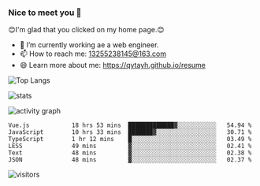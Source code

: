 ### Nice to meet you 👋

😊I'm glad that you clicked on my home page.😊

- 🔭 I’m currently working ae a web engineer.
- 📫 How to reach me: 13255238145@163.com
- 😄 Learn more about me: https://qytayh.github.io/resume

![Top Langs](https://github-readme-stats.vercel.app/api/top-langs?username=qytayh) 

![stats](https://github-readme-stats.vercel.app/api?username=qytayh&show_icons=true&theme=radical&layout=compact)
	
![activity graph](https://activity-graph.herokuapp.com/graph?username=qytayh&theme=dracula)

<!--START_SECTION:waka-->

```text
Vue.js            18 hrs 53 mins  █████████████▓░░░░░░░░░░░   54.94 %
JavaScript        10 hrs 33 mins  ███████▓░░░░░░░░░░░░░░░░░   30.71 %
TypeScript        1 hr 12 mins    █░░░░░░░░░░░░░░░░░░░░░░░░   03.49 %
LESS              49 mins         ▓░░░░░░░░░░░░░░░░░░░░░░░░   02.41 %
Text              48 mins         ▓░░░░░░░░░░░░░░░░░░░░░░░░   02.38 %
JSON              48 mins         ▓░░░░░░░░░░░░░░░░░░░░░░░░   02.37 %
```

<!--END_SECTION:waka-->

![visitors](https://visitor-badge.glitch.me/badge?page_id=qytayh)


<!--
**qytayh/qytayh** is a ✨ _special_ ✨ repository because its `README.md` (this file) appears on your GitHub profile.

Here are some ideas to get you started:

- 🔭 I’m currently working on ...
- 🌱 I’m currently learning ...
- 👯 I’m looking to collaborate on ...
- 🤔 I’m looking for help with ...
- 💬 Ask me about ...
- 📫 How to reach me: ...
- 😄 Pronouns: ...
- ⚡ Fun fact: ...
-->
